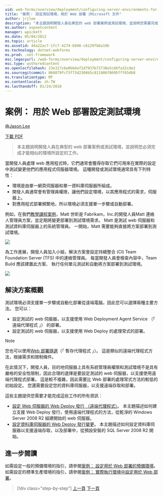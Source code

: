 ```yaml
---
uid: web-forms/overview/deployment/configuring-server-environments-for-web-deployment/scenario-configuring-a-test-environment-for-web-deployment
title: "案例： 設定測試環境，用於 Web 部署 |Microsoft 文件"
author: jrjlee
description: "本主題說明開發人員在典型的 web 部署案例或測試環境，並說明您需要完成，才能設定 si 工作..."
ms.author: aspnetcontent
manager: wpickett
ms.date: 05/04/2012
ms.topic: article
ms.assetid: 44a22ac7-1fc7-4174-b946-c6129fb6a19b
ms.technology: dotnet-webforms
ms.prod: .net-framework
msc.legacyurl: /web-forms/overview/deployment/configuring-server-environments-for-web-deployment/scenario-configuring-a-test-environment-for-web-deployment
msc.type: authoredcontent
ms.openlocfilehash: 23e317c6e0b6daf2d7937b73738e5cb6fa32cde2
ms.sourcegitcommit: 060879fcf3f73d2366b5c811986f8695fff65db8
ms.translationtype: MT
ms.contentlocale: zh-TW
ms.lasthandoff: 01/24/2018
---
```

<a name="scenario-configuring-a-test-environment-for-web-deployment"></a>案例： 用於 Web 部署設定測試環境
====================
由[Jason Lee](https://github.com/jrjlee)

[下載 PDF](https://msdnshared.blob.core.windows.net/media/MSDNBlogsFS/prod.evol.blogs.msdn.com/CommunityServer.Blogs.Components.WeblogFiles/00/00/00/63/56/8130.DeployingWebAppsInEnterpriseScenarios.pdf)

> 本主題說明開發人員在典型的 web 部署案例或測試環境，並說明您必須完成才能相似的環境所設定的工作。


當開發人員處理 web 應用程式時，它們通常會獲得存取它們可用來在實際的設定中測試變更他們的應用程式伺服器環境。 這種開發或測試環境通常具有下列特性：

- 環境是由單一網頁伺服器和單一資料庫伺服器所組成。
- 開發人員通常會有管理員權限，讓他們設定環境，以其應用程式的需求，伺服器上。
- 對應用程式部署頻繁地，所以環境必須支援單一步驟或自動部署。

例如，在我們[教學課程案例](../deploying-web-applications-in-enterprise-scenarios/enterprise-web-deployment-scenario-overview.md)，Matt 世昕是 Fabrikam，Inc.的開發人員Matt 連絡人管理員方案，並定期將變更部署到測試環境需求。 Matt 是測試 web 伺服器和測試資料庫伺服器上的系統管理員。 一開始，Matt 需要能夠直接將方案部署到測試環境。

![](scenario-configuring-a-test-environment-for-web-deployment/_static/image1.png)

為工作進展，開發人員加入小組，解決方案會設定持續整合 (CI) Team Foundation Server (TFS) 中的連絡管理員。 每當開發人員會檢查內容中，Team Build 應該建置此方案、 執行任何單元測試和自動將方案部署到測試環境。

![](scenario-configuring-a-test-environment-for-web-deployment/_static/image2.png)

## <a name="solution-overview"></a>解決方案概觀

測試環境必須支援單一步驟或自動化部署從遠端電腦，因此您可以選擇兩種主要方法。 您可以：

- 設定測試的 web 伺服器，以支援使用 Web Deployment Agent Service （「 遠端代理程式 」） 的部署。
- 設定測試的 web 伺服器，以支援使用 Web Deploy 的處理常式的部署。

> [!NOTE]
> 您也可以使用[Web 部署隨選](https://technet.microsoft.com/library/ee517345(WS.10).aspx)（「 暫存代理程式 」）。 這是類似的遠端代理程式方法，根據需求和限制條件。


在此情況下，開發人員，目的地伺服器上具有系統管理員權限和測試環境不是具有嚴格的安全性限制，因此合理的選擇是要設定測試的 web 伺服器，以支援使用遠端代理程式部署。 這是較不複雜，因此需要比 Web 部署的處理常式方法的較低的初始設定。 您還需要設定您的資料庫伺服器，以支援遠端存取和部署。

這些主題提供您需要才能完成這些工作的所有資訊：

- [設定 Web 伺服器的 Web Deploy 發行 （遠端代理程式）](configuring-a-web-server-for-web-deploy-publishing-remote-agent.md)。 本主題描述如何建立支援 Web Deploy 發行，使用遠端代理程式的方法，從乾淨的 Windows Server 2008 R2 組建開始的 web 伺服器。
- [設定資料庫伺服器的 Web Deploy 發行變更](configuring-a-database-server-for-web-deploy-publishing.md)。 本主題描述如何設定資料庫伺服器以支援遠端存取，以及部署中，從預設安裝的 SQL Server 2008 R2 開始。

## <a name="further-reading"></a>進一步閱讀

如需設定一般的預備環境的指引，請參閱[案例： 設定用於 Web 部署的預備環境](scenario-configuring-a-staging-environment-for-web-deployment.md)。 如需設定的標準生產環境的指引，請參閱[案例： 實際執行環境中設定用於 Web 部署](scenario-configuring-a-production-environment-for-web-deployment.md)。

>[!div class="step-by-step"]
[上一頁](choosing-the-right-approach-to-web-deployment.md)
[下一頁](scenario-configuring-a-staging-environment-for-web-deployment.md)
